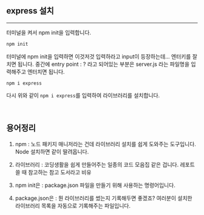 ## express 설치

---

터미널을 켜서 npm init을 입력합니다. 

```js
npm init
```

터미널에 npm init을 입력하면 이것저것 입력하라고 input이 등장하는데... 엔터키를 잘 치면 됩니다. 중간에 entry point : ? 라고 되어있는 부분은 server.js 라는 파일명을 입력해주고 엔터치면 됩니다.  

```
npm i express
```

다시 위와 같이 `npm i express`를 입력하여 라이브러리를 설치합니다. 

<br />

## 용어정리

1. npm : 노드 패키지 매니저라는 건데 라이브러리 설치를 쉽게 도와주는 도구입니다. Node 설치하면 같이 딸려옵니다. 

2. 라이브러리 :  코딩생활을 쉽게 만들어주는 일종의 코드 모음집 같은 겁니다. 레포트쓸 때 참고하는 참고 도서라고 비유

3. npm init은 : package.json 파일을 만들기 위해 사용하는 명령어입니다. 

4. package.json은 : 뭔 라이브러리를 썼는지 기록해두면 좋겠죠? 여러분이 설치한 라이브러리 목록을 자동으로 기록해주는 파일입니다.